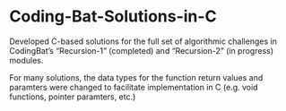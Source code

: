 # Coding-Bat-Solutions-in-C
Developed C-based solutions for the full set of algorithmic challenges in CodingBat’s “Recursion-1” (completed) and “Recursion-2” (in progress) modules.

For many solutions, the data types for the function return values and paramters were changed to facilitate implementation in C (e.g. void functions, pointer paramters, etc.) 
